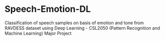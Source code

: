 # Speech-Emotion-DL
Classification of speech samples on basis of emotion and tone from RAVDESS dataset using Deep Learning - CSL2050 (Pattern Recognition and Machine Learning) Major Project 

